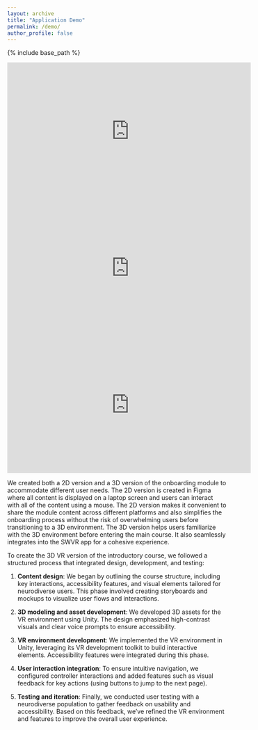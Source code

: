 ```yaml
---
layout: archive
title: "Application Demo"
permalink: /demo/
author_profile: false
---
```


{% include base_path %}

<iframe width="560" height="315" src="https://youtu.be/DGvMduN8oKg" frameborder="0" allow="accelerometer; autoplay; clipboard-write; encrypted-media; gyroscope; picture-in-picture" allowfullscreen></iframe>

<iframe width="560" height="315" src="https://youtube.com/shorts/LjylWxh92tQ?feature=share" frameborder="0" allow="accelerometer; autoplay; clipboard-write; encrypted-media; gyroscope; picture-in-picture" allowfullscreen></iframe>

<iframe width="560" height="315" 
        src="https://www.youtube.com/embed/DGvMduN8oKg" 
        frameborder="0" 
        allow="accelerometer; autoplay; clipboard-write; encrypted-media; gyroscope; picture-in-picture" 
        allowfullscreen>
</iframe>


We created both a 2D version and a 3D version of the onboarding module to accommodate different user needs. The 2D version is created in Figma where all content is displayed on a laptop screen and users can interact with all of the content using a mouse. The 2D version makes it convenient to share the module content across different platforms and also simplifies the onboarding process without the risk of overwhelming users before transitioning to a 3D environment. The 3D version helps users familiarize with the 3D environment before entering the main course. It also seamlessly integrates into the SWVR app for a cohesive experience.

To create the 3D VR version of the introductory course, we followed a structured process that integrated design, development, and testing:

1. **Content design**:
We began by outlining the course structure, including key interactions, accessibility features, and visual elements tailored for neurodiverse users. This phase involved creating storyboards and mockups to visualize user flows and interactions.

2. **3D modeling and asset development**:
We developed 3D assets for the VR environment using Unity. The design emphasized high-contrast visuals and clear voice prompts to ensure accessibility.

3. **VR environment development**:
We implemented the VR environment in Unity, leveraging its VR development toolkit to build interactive elements. Accessibility features were integrated during this phase.

4. **User interaction integration**:
To ensure intuitive navigation, we configured controller interactions and added features such as visual feedback for key actions (using buttons to jump to the next page).

5. **Testing and iteration**:
Finally, we conducted user testing with a neurodiverse population to gather feedback on usability and accessibility. Based on this feedback, we’ve refined the VR environment and features to improve the overall user experience.

